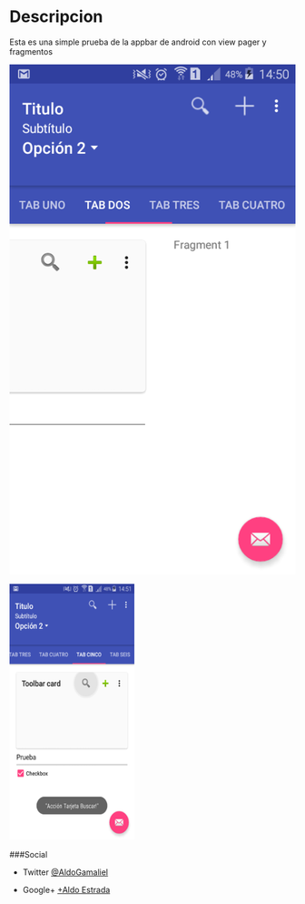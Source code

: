 # Descripcion
Esta es una simple prueba de la appbar de android con view pager y fragmentos

![Sample Screenshots][1]

<img src="screenshot/release/img-rl2_2.png" width="220" height="450">


###Social
- Twitter [@AldoGamaliel](https://twitter.com/AldoGamaliel)

- Google+ [+Aldo Estrada](https://plus.google.com/u/0/+AldoEstrada1992)

 [1]: screenshot/release/img-rl2_1.png
